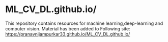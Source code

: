 # ML_CV_DL.github.io/
This repository contains resources for machine learning,deep-learning and computer vision.
Material has been added to Following site:
https://pranavnijampurkar33.github.io/ML_CV_DL.github.io/
